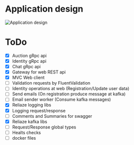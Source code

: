 # Application design
![Application design](https://user-images.githubusercontent.com/43938668/134672269-e26b59df-0aea-4dbb-8ab0-adbc1d43432b.png)



# ToDo

- [x] Auction gRpc api
- [x] Identity gRpc api
- [x] Chat gRpc api
- [x] Gateway for web REST api
- [x] MVC Web client
- [ ] Validation requests by FluentValidation 
- [ ] Identity operations at web (Registration/Update user data)
- [ ] Send emails (On registration produce message at kafka)
- [ ] Email sender worker (Consume kafka messages)
- [x] Reliaze logging libs
- [x] Logging request/response
- [ ] Comments and Summaries for swagger
- [x] Reliaze kafka libs
- [ ] Request/Response global types
- [ ] Healts checks
- [ ] docker files
